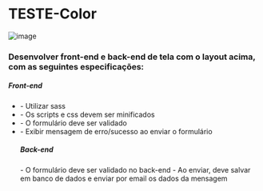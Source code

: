 ﻿# TESTE-Color
![image](https://user-images.githubusercontent.com/97896037/180696409-5748f6cf-5fa1-4e49-b093-bc111100a39e.png)

<h3> Desenvolver front-end e back-end de tela com o layout acima, com as seguintes especificações:</h3>

<h5>Front-end</h5>
<ul>
<li>- Utilizar sass</li>
<li>- Os scripts e css devem ser minificados</li>
<li>- O formulário deve ser validado</li>
<li>- Exibir mensagem de erro/sucesso ao enviar o formulário</li>

<h5>Back-end</h5>
- O formulário deve ser validado no back-end
- Ao enviar, deve salvar em banco de dados e enviar por email os dados da mensagem

